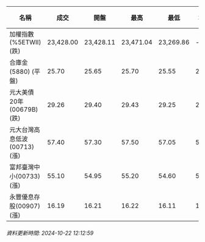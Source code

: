 | 名稱 | 成交 | 開盤 | 最高 | 最低 | 均價 | 成交金額(億) | 昨收 | 漲跌幅 | 漲跌 | 總量 | 昨量 | 振幅 |
| -------- | -------- | -------- | -------- |-------- | -------- | -------- |-------- |-------- |-------- | -------- | -------- |-------- |
|加權指數(%5ETWII) (跌)|23,428.00|23,428.11|23,471.04|23,269.86|-|2,703.08|23,542.53|0.49%|114.53|5,570,811|0|0.85%|
|合庫金(5880) (平盤)|25.70|25.65|25.70|25.55|25.64|0.593|25.70|0.00%|0.00|2,311|6,832|0.58%|
|元大美債20年(00679B) (跌)|29.26|29.40|29.43|29.25|29.33|36.11|29.76|1.68%|0.50|123,115|74,305|0.60%|
|元大台灣高息低波(00713) (漲)|57.40|57.30|57.50|57.05|57.29|2.63|57.35|0.09%|0.05|4,582|7,161|0.78%|
|富邦臺灣中小(00733) (漲)|55.10|54.95|55.20|54.60|54.95|0.460|54.95|0.27%|0.15|837|1,128|1.09%|
|永豐優息存股(00907) (漲)|16.19|16.21|16.22|16.11|16.16|1.05|16.18|0.06%|0.01|6,475|9,779|0.68%|
###### 資料更新時間: 2024-10-22 12:12:59